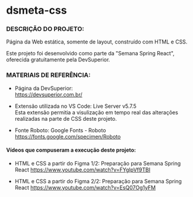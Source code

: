 # dsmeta-css
### **DESCRIÇÃO DO PROJETO:**
Página da Web estática, somente de layout, construído com HTML e CSS.

Este projeto foi desenvolvido como parte da "Semana Spring React", oferecida gratuitamente pela DevSuperior.

### **MATERIAIS DE REFERÊNCIA:**
* Página da DevSuperior:  
https://devsuperior.com.br/

* Extensão utilizada no VS Code: Live Server v5.7.5  
Esta extensão permitia a visulização em tempo real das alterações realizadas na parte de CSS deste projeto.

* Fonte Roboto:
Google Fonts - Roboto
https://fonts.google.com/specimen/Roboto

#### **Vídeos que compuseram a execução deste projeto:**
* HTML e CSS a partir do Figma 1/2: Preparação para Semana Spring React
https://www.youtube.com/watch?v=FYgIpVf9TBI

* HTML e CSS a partir do Figma 2/2: Preparação para Semana Spring React
https://www.youtube.com/watch?v=EsQ07Og1yFM